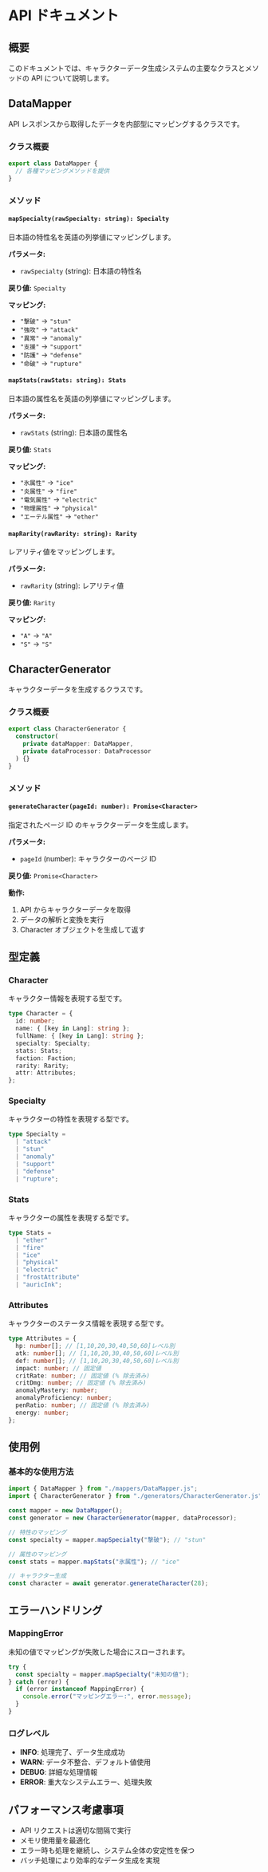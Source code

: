 # API ドキュメント

## 概要

このドキュメントでは、キャラクターデータ生成システムの主要なクラスとメソッドの API について説明します。

## DataMapper

API レスポンスから取得したデータを内部型にマッピングするクラスです。

### クラス概要

```typescript
export class DataMapper {
  // 各種マッピングメソッドを提供
}
```

### メソッド

#### `mapSpecialty(rawSpecialty: string): Specialty`

日本語の特性名を英語の列挙値にマッピングします。

**パラメータ:**

- `rawSpecialty` (string): 日本語の特性名

**戻り値:** `Specialty`

**マッピング:**

- `"撃破"` → `"stun"`
- `"強攻"` → `"attack"`
- `"異常"` → `"anomaly"`
- `"支援"` → `"support"`
- `"防護"` → `"defense"`
- `"命破"` → `"rupture"`

#### `mapStats(rawStats: string): Stats`

日本語の属性名を英語の列挙値にマッピングします。

**パラメータ:**

- `rawStats` (string): 日本語の属性名

**戻り値:** `Stats`

**マッピング:**

- `"氷属性"` → `"ice"`
- `"炎属性"` → `"fire"`
- `"電気属性"` → `"electric"`
- `"物理属性"` → `"physical"`
- `"エーテル属性"` → `"ether"`

#### `mapRarity(rawRarity: string): Rarity`

レアリティ値をマッピングします。

**パラメータ:**

- `rawRarity` (string): レアリティ値

**戻り値:** `Rarity`

**マッピング:**

- `"A"` → `"A"`
- `"S"` → `"S"`

## CharacterGenerator

キャラクターデータを生成するクラスです。

### クラス概要

```typescript
export class CharacterGenerator {
  constructor(
    private dataMapper: DataMapper,
    private dataProcessor: DataProcessor
  ) {}
}
```

### メソッド

#### `generateCharacter(pageId: number): Promise<Character>`

指定されたページ ID のキャラクターデータを生成します。

**パラメータ:**

- `pageId` (number): キャラクターのページ ID

**戻り値:** `Promise<Character>`

**動作:**

1. API からキャラクターデータを取得
2. データの解析と変換を実行
3. Character オブジェクトを生成して返す

## 型定義

### Character

キャラクター情報を表現する型です。

```typescript
type Character = {
  id: number;
  name: { [key in Lang]: string };
  fullName: { [key in Lang]: string };
  specialty: Specialty;
  stats: Stats;
  faction: Faction;
  rarity: Rarity;
  attr: Attributes;
};
```

### Specialty

キャラクターの特性を表現する型です。

```typescript
type Specialty =
  | "attack"
  | "stun"
  | "anomaly"
  | "support"
  | "defense"
  | "rupture";
```

### Stats

キャラクターの属性を表現する型です。

```typescript
type Stats =
  | "ether"
  | "fire"
  | "ice"
  | "physical"
  | "electric"
  | "frostAttribute"
  | "auricInk";
```

### Attributes

キャラクターのステータス情報を表現する型です。

```typescript
type Attributes = {
  hp: number[]; // [1,10,20,30,40,50,60]レベル別
  atk: number[]; // [1,10,20,30,40,50,60]レベル別
  def: number[]; // [1,10,20,30,40,50,60]レベル別
  impact: number; // 固定値
  critRate: number; // 固定値 (% 除去済み)
  critDmg: number; // 固定値 (% 除去済み)
  anomalyMastery: number;
  anomalyProficiency: number;
  penRatio: number; // 固定値 (% 除去済み)
  energy: number;
};
```

## 使用例

### 基本的な使用方法

```typescript
import { DataMapper } from "./mappers/DataMapper.js";
import { CharacterGenerator } from "./generators/CharacterGenerator.js";

const mapper = new DataMapper();
const generator = new CharacterGenerator(mapper, dataProcessor);

// 特性のマッピング
const specialty = mapper.mapSpecialty("撃破"); // "stun"

// 属性のマッピング
const stats = mapper.mapStats("氷属性"); // "ice"

// キャラクター生成
const character = await generator.generateCharacter(28);
```

## エラーハンドリング

### MappingError

未知の値でマッピングが失敗した場合にスローされます。

```typescript
try {
  const specialty = mapper.mapSpecialty("未知の値");
} catch (error) {
  if (error instanceof MappingError) {
    console.error("マッピングエラー:", error.message);
  }
}
```

### ログレベル

- **INFO**: 処理完了、データ生成成功
- **WARN**: データ不整合、デフォルト値使用
- **DEBUG**: 詳細な処理情報
- **ERROR**: 重大なシステムエラー、処理失敗

## パフォーマンス考慮事項

- API リクエストは適切な間隔で実行
- メモリ使用量を最適化
- エラー時も処理を継続し、システム全体の安定性を保つ
- バッチ処理により効率的なデータ生成を実現
